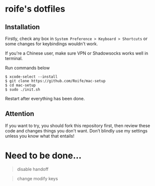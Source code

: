 # roife's dotfiles
## Installation
Firstly, check any box in `System Preference > Keyboard > Shortcuts` or some changes for keybindings wouldn't work.

If you're a Chinese user, make sure VPN or Shadowsocks works well in terminal.

Run commands below

    $ xcode-select --install
    $ git clone https://github.com/Roife/mac-setup
    $ cd mac-setup
    $ sudo ./init.sh

Restart after everything has been done.

## Attention
If you want to try, you should fork this repository first, then review these code and changes things you don't want. Don’t blindly use my settings unless you know what that entails!

# Need to be done...
> disable handoff

> change modify keys
